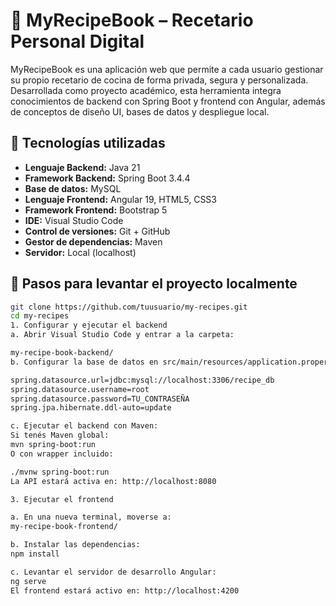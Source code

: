 # 📘 MyRecipeBook – Recetario Personal Digital

MyRecipeBook es una aplicación web que permite a cada usuario gestionar su propio recetario de cocina de forma privada, segura y personalizada. Desarrollada como proyecto académico, esta herramienta integra conocimientos de backend con Spring Boot y frontend con Angular, además de conceptos de diseño UI, bases de datos y despliegue local.

## 🔧 Tecnologías utilizadas

- **Lenguaje Backend:** Java 21  
- **Framework Backend:** Spring Boot 3.4.4  
- **Base de datos:** MySQL  
- **Lenguaje Frontend:** Angular 19, HTML5, CSS3  
- **Framework Frontend:** Bootstrap 5  
- **IDE:** Visual Studio Code  
- **Control de versiones:** Git + GitHub  
- **Gestor de dependencias:** Maven  
- **Servidor:** Local (localhost)

## 🚀 Pasos para levantar el proyecto localmente

```bash
git clone https://github.com/tuusuario/my-recipes.git
cd my-recipes
1. Configurar y ejecutar el backend
a. Abrir Visual Studio Code y entrar a la carpeta:

my-recipe-book-backend/
b. Configurar la base de datos en src/main/resources/application.properties:

spring.datasource.url=jdbc:mysql://localhost:3306/recipe_db
spring.datasource.username=root
spring.datasource.password=TU_CONTRASEÑA
spring.jpa.hibernate.ddl-auto=update

c. Ejecutar el backend con Maven:
Si tenés Maven global:
mvn spring-boot:run
O con wrapper incluido:

./mvnw spring-boot:run
La API estará activa en: http://localhost:8080

3. Ejecutar el frontend

a. En una nueva terminal, moverse a:
my-recipe-book-frontend/

b. Instalar las dependencias:
npm install

c. Levantar el servidor de desarrollo Angular:
ng serve
El frontend estará activo en: http://localhost:4200

